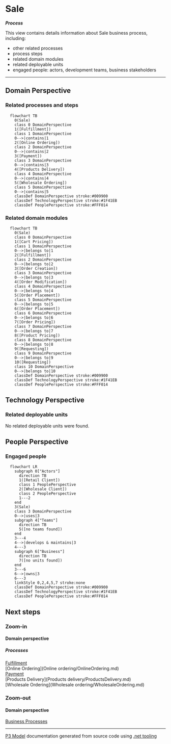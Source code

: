 ﻿
# Sale

***Process***  

This view contains details information about Sale business process, including:
- other related processes
- process steps
- related domain modules
- related deployable units
- engaged people: actors, development teams, business stakeholders  

---



## Domain Perspective


### Related processes and steps

```mermaid
  flowchart TB
    0(Sale)
    class 0 DomainPerspective
    1([Fulfillment])
    class 1 DomainPerspective
    0-->|contains|1
    2([Online Ordering])
    class 2 DomainPerspective
    0-->|contains|2
    3([Payment])
    class 3 DomainPerspective
    0-->|contains|3
    4([Products Delivery])
    class 4 DomainPerspective
    0-->|contains|4
    5([Wholesale Ordering])
    class 5 DomainPerspective
    0-->|contains|5
    classDef DomainPerspective stroke:#009900
    classDef TechnologyPerspective stroke:#1F41EB
    classDef PeoplePerspective stroke:#FFF014
```

### Related domain modules

```mermaid
  flowchart TB
    0(Sale)
    class 0 DomainPerspective
    1([Cart Pricing])
    class 1 DomainPerspective
    0-->|belongs to|1
    2([Fulfillment])
    class 2 DomainPerspective
    0-->|belongs to|2
    3([Order Creation])
    class 3 DomainPerspective
    0-->|belongs to|3
    4([Order Modification])
    class 4 DomainPerspective
    0-->|belongs to|4
    5([Order Placement])
    class 5 DomainPerspective
    0-->|belongs to|5
    6([Order Placement])
    class 6 DomainPerspective
    0-->|belongs to|6
    7([Order Pricing])
    class 7 DomainPerspective
    0-->|belongs to|7
    8([Product Pricing])
    class 8 DomainPerspective
    0-->|belongs to|8
    9([Requesting])
    class 9 DomainPerspective
    0-->|belongs to|9
    10([Requesting])
    class 10 DomainPerspective
    0-->|belongs to|10
    classDef DomainPerspective stroke:#009900
    classDef TechnologyPerspective stroke:#1F41EB
    classDef PeoplePerspective stroke:#FFF014
```

## Technology Perspective


### Related deployable units

No related deployable units were found.  

## People Perspective


### Engaged people

```mermaid
  flowchart LR
    subgraph 0["Actors"]
      direction TB
      1([Retail Client])
      class 1 PeoplePerspective
      2([Wholesale Client])
      class 2 PeoplePerspective
      1---2
    end
    3(Sale)
    class 3 DomainPerspective
    0-->|uses|3
    subgraph 4["Teams"]
      direction TB
      5([no teams found])
    end
    3---4
    4-->|develops & maintains|3
    4---3
    subgraph 6["Business"]
      direction TB
      7([no units found])
    end
    3---6
    6-->|owns|3
    6---3
    linkStyle 0,2,4,5,7 stroke:none
    classDef DomainPerspective stroke:#009900
    classDef TechnologyPerspective stroke:#1F41EB
    classDef PeoplePerspective stroke:#FFF014
```

## Next steps


### Zoom-in


#### Domain perspective


##### Processes

[Fulfillment](Fulfillment/Fulfillment.md)  
[Online Ordering](Online ordering/OnlineOrdering.md)  
[Payment](Payment/Payment.md)  
[Products Delivery](Products delivery/ProductsDelivery.md)  
[Wholesale Ordering](Wholesale ordering/WholesaleOrdering.md)  

### Zoom-out


#### Domain perspective

[Business Processes](../BusinessProcesses.md)  

---

[P3 Model](https://github.com/P3-model/P3-model) documentation generated from source code using [.net tooling](https://github.com/P3-model/P3-model-dotnet)